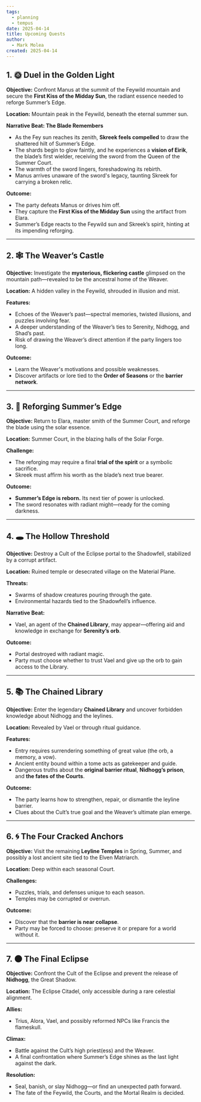 ```yaml
---
tags:
  - planning
  - tempus
date: 2025-04-14
title: Upcoming Quests
author:
  - Mark Molea
created: 2025-04-14
---
```









## 1. 🌞 Duel in the Golden Light

**Objective:** Confront Manus at the summit of the Feywild mountain and secure the **First Kiss of the Midday Sun**, the radiant essence needed to reforge Summer’s Edge.

**Location:** Mountain peak in the Feywild, beneath the eternal summer sun.

**Narrative Beat: The Blade Remembers**
- As the Fey sun reaches its zenith, **Skreek feels compelled** to draw the shattered hilt of Summer’s Edge.
- The shards begin to glow faintly, and he experiences a **vision of Eirik**, the blade’s first wielder, receiving the sword from the Queen of the Summer Court.
- The warmth of the sword lingers, foreshadowing its rebirth.
- Manus arrives unaware of the sword's legacy, taunting Skreek for carrying a broken relic.

**Outcome:**
- The party defeats Manus or drives him off.
- They capture the **First Kiss of the Midday Sun** using the artifact from Elara.
- Summer’s Edge reacts to the Feywild sun and Skreek’s spirit, hinting at its impending reforging.

---

## 2. 🕸️ The Weaver’s Castle

**Objective:** Investigate the **mysterious, flickering castle** glimpsed on the mountain path—revealed to be the ancestral home of the Weaver.

**Location:** A hidden valley in the Feywild, shrouded in illusion and mist.

**Features:**
- Echoes of the Weaver’s past—spectral memories, twisted illusions, and puzzles involving fear.
- A deeper understanding of the Weaver’s ties to Serenity, Nidhogg, and Shad’s past.
- Risk of drawing the Weaver’s direct attention if the party lingers too long.

**Outcome:**
- Learn the Weaver's motivations and possible weaknesses.
- Discover artifacts or lore tied to the **Order of Seasons** or the **barrier network**.

---

## 3. 🔨 Reforging Summer’s Edge

**Objective:** Return to Elara, master smith of the Summer Court, and reforge the blade using the solar essence.

**Location:** Summer Court, in the blazing halls of the Solar Forge.

**Challenge:**
- The reforging may require a final **trial of the spirit** or a symbolic sacrifice.
- Skreek must affirm his worth as the blade’s next true bearer.

**Outcome:**
- **Summer’s Edge is reborn.** Its next tier of power is unlocked.
- The sword resonates with radiant might—ready for the coming darkness.

---

## 4. 🕳️ The Hollow Threshold

**Objective:** Destroy a Cult of the Eclipse portal to the Shadowfell, stabilized by a corrupt artifact.

**Location:** Ruined temple or desecrated village on the Material Plane.

**Threats:**
- Swarms of shadow creatures pouring through the gate.
- Environmental hazards tied to the Shadowfell’s influence.

**Narrative Beat:**
- Vael, an agent of the **Chained Library**, may appear—offering aid and knowledge in exchange for **Serenity’s orb**.

**Outcome:**
- Portal destroyed with radiant magic.
- Party must choose whether to trust Vael and give up the orb to gain access to the Library.

---

## 5. 📚 The Chained Library

**Objective:** Enter the legendary **Chained Library** and uncover forbidden knowledge about Nidhogg and the leylines.

**Location:** Revealed by Vael or through ritual guidance.

**Features:**
- Entry requires surrendering something of great value (the orb, a memory, a vow).
- Ancient entity bound within a tome acts as gatekeeper and guide.
- Dangerous truths about the **original barrier ritual**, **Nidhogg’s prison**, and **the fates of the Courts**.

**Outcome:**
- The party learns how to strengthen, repair, or dismantle the leyline barrier.
- Clues about the Cult’s true goal and the Weaver’s ultimate plan emerge.

---

## 6. 🌀 The Four Cracked Anchors

**Objective:** Visit the remaining **Leyline Temples** in Spring, Summer, and possibly a lost ancient site tied to the Elven Matriarch.

**Location:** Deep within each seasonal Court.

**Challenges:**
- Puzzles, trials, and defenses unique to each season.
- Temples may be corrupted or overrun.

**Outcome:**
- Discover that the **barrier is near collapse**.
- Party may be forced to choose: preserve it or prepare for a world without it.

---

## 7. 🌑 The Final Eclipse

**Objective:** Confront the Cult of the Eclipse and prevent the release of **Nidhogg**, the Great Shadow.

**Location:** The Eclipse Citadel, only accessible during a rare celestial alignment.

**Allies:**
- Trius, Alora, Vael, and possibly reformed NPCs like Francis the flameskull.

**Climax:**
- Battle against the Cult’s high priest(ess) and the Weaver.
- A final confrontation where Summer’s Edge shines as the last light against the dark.

**Resolution:**
- Seal, banish, or slay Nidhogg—or find an unexpected path forward.
- The fate of the Feywild, the Courts, and the Mortal Realm is decided.
